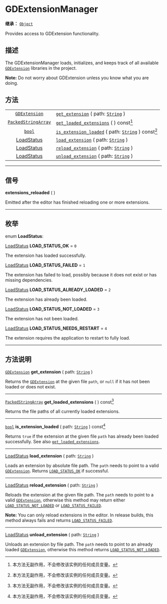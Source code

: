 <!-- ⚠ 请勿编辑本文件 ⚠ -->
<!-- 本文档使用脚本从 WeDot 引擎源码仓库生成。 -->
<!-- 生成脚本：https://github.com/WeDot-Engine/WeDot/tree/4.3/doc/tools/make_md.py； -->
<!-- 原文件：https://github.com/WeDot-Engine/WeDot/tree/4.3/doc/classes/GDExtensionManager.xml。 -->

<div id="_class_gdextensionmanager"></div>

# GDExtensionManager

**继承：** [`Object`](class_object.md)

Provides access to GDExtension functionality.

## 描述

The GDExtensionManager loads, initializes, and keeps track of all available [`GDExtension`](class_gdextension.md) libraries in the project.

 **Note:** Do not worry about GDExtension unless you know what you are doing.

## 方法

|||
|:-:|:--|
| [`GDExtension`](class_gdextension.md)             | [`get_extension`](class_gdextensionmanager.md#class_gdextensionmanager_method_get_extension) ( path: [`String`](class_string.md) )                           |
| [`PackedStringArray`](class_packedstringarray.md) | [`get_loaded_extensions`](class_gdextensionmanager.md#class_gdextensionmanager_method_get_loaded_extensions) ( ) const[^const]                               |
| [`bool`](class_bool.md)                           | [`is_extension_loaded`](class_gdextensionmanager.md#class_gdextensionmanager_method_is_extension_loaded) ( path: [`String`](class_string.md) ) const[^const] |
| [LoadStatus](#enum_gdextensionmanager_loadstatus) | [`load_extension`](class_gdextensionmanager.md#class_gdextensionmanager_method_load_extension) ( path: [`String`](class_string.md) )                         |
| [LoadStatus](#enum_gdextensionmanager_loadstatus) | [`reload_extension`](class_gdextensionmanager.md#class_gdextensionmanager_method_reload_extension) ( path: [`String`](class_string.md) )                     |
| [LoadStatus](#enum_gdextensionmanager_loadstatus) | [`unload_extension`](class_gdextensionmanager.md#class_gdextensionmanager_method_unload_extension) ( path: [`String`](class_string.md) )                     |

<!-- rst-class:: classref-section-separator -->

---

## 信号

<div id="_class_class_gdextensionmanager_signal_extensions_reloaded"></div>

**extensions_reloaded** ( ) <div id="class_gdextensionmanager_signal_extensions_reloaded"></div>

Emitted after the editor has finished reloading one or more extensions.

<!-- rst-class:: classref-section-separator -->

---

## 枚举

<div id="_class_enum_gdextensionmanager_loadstatus"></div>

enum **LoadStatus**: <div id="enum_gdextensionmanager_loadstatus"></div>

<div id="_class_gdextensionmanager_constant_load_status_ok"></div>

[LoadStatus](#enum_gdextensionmanager_loadstatus) **LOAD_STATUS_OK** = ``0``

The extension has loaded successfully.

<div id="_class_gdextensionmanager_constant_load_status_failed"></div>

[LoadStatus](#enum_gdextensionmanager_loadstatus) **LOAD_STATUS_FAILED** = ``1``

The extension has failed to load, possibly because it does not exist or has missing dependencies.

<div id="_class_gdextensionmanager_constant_load_status_already_loaded"></div>

[LoadStatus](#enum_gdextensionmanager_loadstatus) **LOAD_STATUS_ALREADY_LOADED** = ``2``

The extension has already been loaded.

<div id="_class_gdextensionmanager_constant_load_status_not_loaded"></div>

[LoadStatus](#enum_gdextensionmanager_loadstatus) **LOAD_STATUS_NOT_LOADED** = ``3``

The extension has not been loaded.

<div id="_class_gdextensionmanager_constant_load_status_needs_restart"></div>

[LoadStatus](#enum_gdextensionmanager_loadstatus) **LOAD_STATUS_NEEDS_RESTART** = ``4``

The extension requires the application to restart to fully load.

<!-- rst-class:: classref-section-separator -->

---

## 方法说明

<div id="_class_gdextensionmanager_method_get_extension"></div>

[`GDExtension`](class_gdextension.md) **get_extension** ( path: [`String`](class_string.md) )<div id="class_gdextensionmanager_method_get_extension"></div>

Returns the [`GDExtension`](class_gdextension.md) at the given file `path`, or `null` if it has not been loaded or does not exist.

<!-- rst-class:: classref-item-separator -->

---

<div id="_class_gdextensionmanager_method_get_loaded_extensions"></div>

[`PackedStringArray`](class_packedstringarray.md) **get_loaded_extensions** ( ) const[^const]<div id="class_gdextensionmanager_method_get_loaded_extensions"></div>

Returns the file paths of all currently loaded extensions.

<!-- rst-class:: classref-item-separator -->

---

<div id="_class_gdextensionmanager_method_is_extension_loaded"></div>

[`bool`](class_bool.md) **is_extension_loaded** ( path: [`String`](class_string.md) ) const[^const]<div id="class_gdextensionmanager_method_is_extension_loaded"></div>

Returns `true` if the extension at the given file `path` has already been loaded successfully. See also [`get_loaded_extensions`](class_gdextensionmanager.md#class_gdextensionmanager_method_get_loaded_extensions).

<!-- rst-class:: classref-item-separator -->

---

<div id="_class_gdextensionmanager_method_load_extension"></div>

[LoadStatus](#enum_gdextensionmanager_loadstatus) **load_extension** ( path: [`String`](class_string.md) )<div id="class_gdextensionmanager_method_load_extension"></div>

Loads an extension by absolute file path. The `path` needs to point to a valid [`GDExtension`](class_gdextension.md). Returns [`LOAD_STATUS_OK`](class_gdextensionmanager.md#class_gdextensionmanager_constant_load_status_ok) if successful.

<!-- rst-class:: classref-item-separator -->

---

<div id="_class_gdextensionmanager_method_reload_extension"></div>

[LoadStatus](#enum_gdextensionmanager_loadstatus) **reload_extension** ( path: [`String`](class_string.md) )<div id="class_gdextensionmanager_method_reload_extension"></div>

Reloads the extension at the given file path. The `path` needs to point to a valid [`GDExtension`](class_gdextension.md), otherwise this method may return either [`LOAD_STATUS_NOT_LOADED`](class_gdextensionmanager.md#class_gdextensionmanager_constant_load_status_not_loaded) or [`LOAD_STATUS_FAILED`](class_gdextensionmanager.md#class_gdextensionmanager_constant_load_status_failed).

 **Note:** You can only reload extensions in the editor. In release builds, this method always fails and returns [`LOAD_STATUS_FAILED`](class_gdextensionmanager.md#class_gdextensionmanager_constant_load_status_failed).

<!-- rst-class:: classref-item-separator -->

---

<div id="_class_gdextensionmanager_method_unload_extension"></div>

[LoadStatus](#enum_gdextensionmanager_loadstatus) **unload_extension** ( path: [`String`](class_string.md) )<div id="class_gdextensionmanager_method_unload_extension"></div>

Unloads an extension by file path. The `path` needs to point to an already loaded [`GDExtension`](class_gdextension.md), otherwise this method returns [`LOAD_STATUS_NOT_LOADED`](class_gdextensionmanager.md#class_gdextensionmanager_constant_load_status_not_loaded).

[^virtual]: 本方法通常需要用户覆盖才能生效。
[^const]: 本方法无副作用，不会修改该实例的任何成员变量。
[^vararg]: 本方法除了能接受在此处描述的参数外，还能够继续接受任意数量的参数。
[^constructor]: 本方法用于构造某个类型。
[^static]: 调用本方法无需实例，可直接使用类名进行调用。
[^operator]: 本方法描述的是使用本类型作为左操作数的有效运算符。
[^bitfield]: 这个值是由下列位标志构成位掩码的整数。
[^void]: 无返回值。
